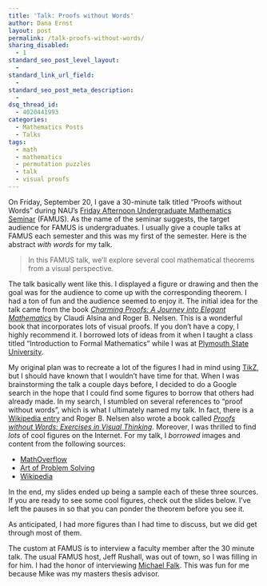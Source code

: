 ```yaml
---
title: 'Talk: Proofs without Words'
author: Dana Ernst
layout: post
permalink: /talk-proofs-without-words/
sharing_disabled:
  - 1
standard_seo_post_level_layout:
  - 
standard_link_url_field:
  - 
standard_seo_post_meta_description:
  - 
dsq_thread_id:
  - 4020441993
categories:
  - Mathematics Posts
  - Talks
tags:
  - math
  - mathematics
  - permutation puzzles
  - talk
  - visual proofs
---
```

On Friday, September 20, I gave a 30-minute talk titled &#8220;Proofs without Words&#8221; during NAU&#8217;s [Friday Afternoon Undergraduate Mathematics Seminar][1] (FAMUS). As the name of the seminar suggests, the target audience for FAMUS is undergraduates. I usually give a couple talks at FAMUS each semester and this was my first of the semester. Here is the abstract *with words* for my talk.

> In this FAMUS talk, we&#8217;ll explore several cool mathematical theorems from a visual perspective.

The talk basically went like this. I displayed a figure or drawing and then the goal was for the audience to come up with the corresponding theorem. I had a ton of fun and the audience seemed to enjoy it. The initial idea for the talk came from the book [*Charming Proofs: A Journey into Elegant Mathematics*][2] by Claudi Alsina and Roger B. Nelsen. This is a wonderful book that incorporates lots of visual proofs. If you don&#8217;t have a copy, I highly recommend it. I borrowed lots of ideas from it when I taught a class titled &#8220;Introduction to Formal Mathematics&#8221; while I was at [Plymouth State University][3].

My original plan was to recreate a lot of the figures I had in mind using [TikZ][4], but I should have known that I wouldn&#8217;t have time for that. When I was brainstorming the talk a couple days before, I decided to do a Google search in the hope that I could find some figures to borrow that others had already made. In my search, I stumbled on several references to &#8220;proof without words&#8221;, which is what I ultimately named my talk. In fact, there is a [Wikipedia entry][5] and Roger B. Nelsen also wrote a book called [*Proofs without Words: Exercises in Visual Thinking*][6]. Moreover, I was thrilled to find *lots* of cool figures on the Internet. For my talk, I *borrowed* images and content from the following sources:

  * [MathOverflow][7]
  * [Art of Problem Solving][8]
  * [Wikipedia][5]

In the end, my slides ended up being a sample each of these three sources. If you are ready to see some cool figures, check out the slides below. I&#8217;ve left the pauses in so that you can ponder the theorem before you see it.

<div>
</div>

As anticipated, I had more figures than I had time to discuss, but we did get through most of them.

The custom at FAMUS is to interview a faculty member after the 30 minute talk. The usual FAMUS host, Jeff Rushall, was out of town, so I was filling in for him. I had the honor of interviewing [Michael Falk][9]. This was fun for me because Mike was my masters thesis advisor.

 [1]: http://oak.ucc.nau.edu/jws8/FAMUSflyer.pdf
 [2]: http://www.maa.org/publications/books/charming-proofs-a-journey-into-elegant-mathematics
 [3]: http://plymouth.edu
 [4]: http://en.wikipedia.org/wiki/PGF/TikZ
 [5]: http://en.wikipedia.org/wiki/Proof_without_words
 [6]: http://www.maa.org/publications/maa-reviews/proofs-without-words-exercises-in-visual-thinking
 [7]: http://mathoverflow.net/questions/8846/proofs-without-words
 [8]: http://www.artofproblemsolving.com/Wiki/index.php/Proofs_without_words
 [9]: http://www.cefns.nau.edu/~falk/